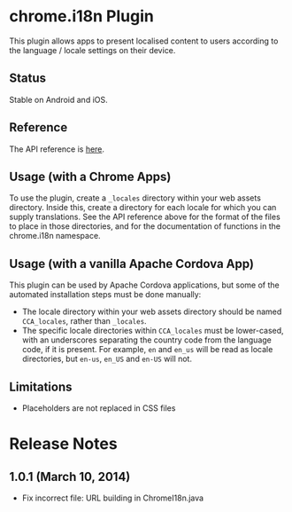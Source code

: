 # chrome.i18n Plugin

This plugin allows apps to present localised content to users according to the language / locale settings on their device.

## Status

Stable on Android and iOS.

## Reference

The API reference is [here](https://developer.chrome.com/apps/i18n.html).

## Usage (with a Chrome Apps)

To use the plugin, create a `_locales` directory within your web assets directory. Inside this, create a directory for each locale for which you can supply translations. See the API reference above for the format of the files to place in those directories, and for the documentation of functions in the chrome.i18n namespace.

## Usage (with a vanilla Apache Cordova App)

This plugin can be used by Apache Cordova applications, but some of the automated installation steps must be done manually:

  * The locale directory within your web assets directory should be named `CCA_locales`, rather than `_locales`.
  * The specific locale directories within `CCA_locales` must be lower-cased, with an underscores separating the country code from the language code, if it is present. For example, `en` and `en_us` will be read as locale directories, but `en-us`, `en_US` and `en-US` will not.

## Limitations

* Placeholders are not replaced in CSS files

# Release Notes
## 1.0.1 (March 10, 2014)
- Fix incorrect file: URL building in ChromeI18n.java
